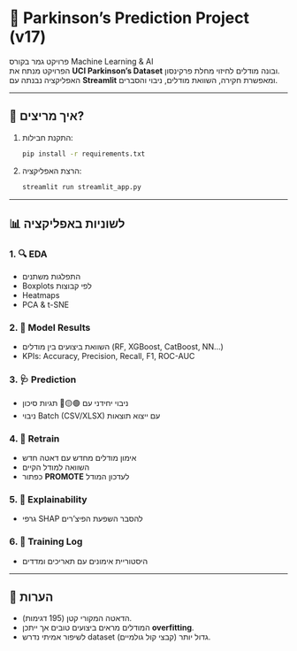 # 🧠 Parkinson’s Prediction Project (v17)

פרויקט גמר בקורס Machine Learning & AI  
הפרויקט מנתח את **UCI Parkinson’s Dataset** ובונה מודלים לחיזוי מחלת פרקינסון.  
האפליקציה נבנתה עם **Streamlit** ומאפשרת חקירה, השוואת מודלים, ניבוי והסברים.

---

## 🚀 איך מריצים?
1. התקנת חבילות:
   ```bash
   pip install -r requirements.txt
   ```
2. הרצת האפליקציה:
   ```bash
   streamlit run streamlit_app.py
   ```

---

## 📊 לשוניות באפליקציה

### 1. 🔍 EDA
- התפלגות משתנים
- Boxplots לפי קבוצות
- Heatmaps
- PCA & t-SNE  

### 2. 🤖 Model Results
- השוואת ביצועים בין מודלים (RF, XGBoost, CatBoost, NN…)  
- KPIs: Accuracy, Precision, Recall, F1, ROC-AUC  

### 3. 🩺 Prediction
- ניבוי יחידני עם 🟢🟡🔴 תגיות סיכון  
- ניבוי Batch (CSV/XLSX) עם ייצוא תוצאות  

### 4. 🔄 Retrain
- אימון מודלים מחדש עם דאטה חדש  
- השוואה למודל הקיים  
- כפתור **PROMOTE** לעדכון המודל  

### 5. 🧾 Explainability
- גרפי SHAP להסבר השפעת הפיצ’רים  

### 6. 📜 Training Log
- היסטוריית אימונים עם תאריכים ומדדים

---

## 📌 הערות
- הדאטה המקורי קטן (195 דגימות).  
- המודלים מראים ביצועים טובים אך ייתכן **overfitting**.  
- לשיפור אמיתי נדרש dataset גדול יותר (קבצי קול גולמיים).  
